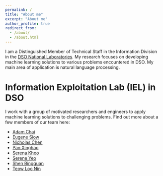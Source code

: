 ```yaml
---
permalink: /
title: "About me"
excerpt: "About me"
author_profile: true
redirect_from: 
  - /about/
  - /about.html
---
```


I am a Distinguished Member of Technical Staff in the Information Division in the [DSO National Laboratories](https://www.dso.org.sg/). 
My research focuses on developing machine learning solutions to various problems encountered in DSO. My main area of application is natural language processing.  

Information Exploitation Lab (IEL) in DSO
======
I work with a group of motivated researchers and engineers to apply machine learning solutions to challenging problems. Find out more about a few members of our team here:

- [Adam Chai](https://sites.google.com/site/kianmingachai/)
- [Eugene Siow](https://eugenesiow.com/about/)
- [Nicholas Chen](https://scholar.google.com.sg/citations?user=mBM4R48AAAAJ&hl=en)
- [Pan Xinghao](https://scholar.google.com.sg/citations?user=Zldo9CAAAAAJ&hl=en)
- [Serena Khoo](https://github.com/serenaklm)
- [Serene Yeo](https://yeoserene.github.io/)
- [Shen Bingquan](https://scholar.google.com.sg/citations?user=zrJdj6YAAAAJ&hl=en)
- [Teow Loo Nin](https://sg.linkedin.com/in/loo-nin-teow-ba9b3a83)

